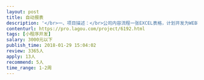 ```yaml
---                
layout: post       
title: 自动报表           
description: '</br>一、项目描述：</br>公司内容流程一张EXCEL表格，计划开发为WEB程序。</br></br>二、主要功能点：</br>信息录入、信息检索、分级权限</br>'     
contenturl: https://pro.lagou.com/project/6192.html      
tags: [小程序开发]            
salary: 3000元以下          
publish_time: 2018-01-29 15:04:02         
review: 3365人                   
apply: 13人                   
recommend: 5人                   
time_range: 1-2周              
---                 
```

